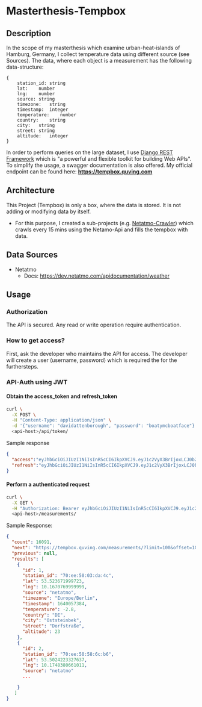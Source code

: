 # Masterthesis-Tempbox

## Description
In the scope of my masterthesis which examine urban-heat-islands of Hamburg, Germany, I collect temperature data using different source (see Sources). The data, where each object is a measurement has the following data-structure:
```
{
    station_id:	string
    lat:	number
    lng:	number
    source:	string
    timezone:	string
    timestamp:	integer
    temperature:	number
    country:	string
    city:	string
    street:	string
    altitude:	integer
}
```

In order to perform queries on the large dataset, I use [Django REST Framework](https://www.django-rest-framework.org/) which is "a powerful and flexible toolkit for building Web APIs". To simplify the usage, a swagger documentation is also offered. My official endpoint can be found here: **https://tempbox.quving.com**


## Architecture
This Project (Tempbox) is only a box, where the data is stored. It is not adding or modifying data by itself.
- For this purpose, I created a sub-projects (e.g. [Netatmo-Crawler](https://github.com/Quving/masterthesis-netatmo-crawler)) which crawls every 15 mins using the Netamo-Api and fills the tempbox with data.

## Data Sources
- Netatmo
    - Docs: https://dev.netatmo.com/apidocumentation/weather



## Usage
### Authorization
The API is secured. Any read or write operation require authentication.

### How to get access?
First, ask the developer who maintains the API for access. The developer will create a user (username, password) which is required the for the furthersteps.


### API-Auth using JWT

#### Obtain the access_token and refresh_token
```bash
curl \
  -X POST \
  -H "Content-Type: application/json" \
  -d '{"username": "davidattenborough", "password": "boatymcboatface"}' \
  <api-host>/api/token/
```
Sample response

```json
{
  "access":"eyJhbGciOiJIUzI1NiIsInR5cCI6IkpXVCJ9.eyJ1c2VyX3BrIjoxLCJ0b2tlbl90eXBlIjoiYWNjZXNzIiwiY29sZF9zdHVmZiI6IuKYgyIsImV4cCI6MTIzNDU2LCJqdGkiOiJmZDJmOWQ1ZTFhN2M0MmU4OTQ5MzVlMzYyYmNhOGJjYSJ9.NHlztMGER7UADHZJlxNG0WSi22a2KaYSfd1S-AuT7lU",
  "refresh":"eyJhbGciOiJIUzI1NiIsInR5cCI6IkpXVCJ9.eyJ1c2VyX3BrIjoxLCJ0b2tlbl90eXBlIjoicmVmcmVzaCIsImNvbGRfc3R1ZmYiOiLimIMiLCJleHAiOjIzNDU2NywianRpIjoiZGUxMmY0ZTY3MDY4NDI3ODg5ZjE1YWMyNzcwZGEwNTEifQ.aEoAYkSJjoWH1boshQAaTkf8G3yn0kapko6HFRt7Rh4"
}
```

#### Perform a authenticated request
```bash
curl \
  -X GET \
  -H "Authorization: Bearer eyJhbGciOiJIUzI1NiIsInR5cCI6IkpXVCJ9.eyJ1c2VyX3BrIjoxLCJ0b2tlbl90eXBlIjoiYWNjZXNzIiwiY29sZF9zdHVmZiI6IuKYgyIsImV4cCI6MTIzNDU2LCJqdGkiOiJmZDJmOWQ1ZTFhN2M0MmU4OTQ5MzVlMzYyYmNhOGJjYSJ9.NHlztMGER7UADHZJlxNG0WSi22a2KaYSfd1S-AuT7lU" \
  <api-host>/measurements/
```

Sample Response:
```json
{
  "count": 16091,
  "next": "https://tempbox.quving.com/measurements/?limit=100&offset=100",
  "previous": null,
  "results": [
    {
      "id": 1,
      "station_id": "70:ee:50:03:da:4c",
      "lat": 53.523671999723,
      "lng": 10.1670769999999,
      "source": "netatmo",
      "timezone": "Europe/Berlin",
      "timestamp": 1640057384,
      "temperature": -2.8,
      "country": "DE",
      "city": "Oststeinbek",
      "street": "Dorfstraße",
      "altitude": 23
    },
    {
      "id": 2,
      "station_id": "70:ee:50:58:6c:b6",
      "lat": 53.5024223327637,
      "lng": 10.1748380661011,
      "source": "netatmo"
      ...

    }
   ]
}
```

